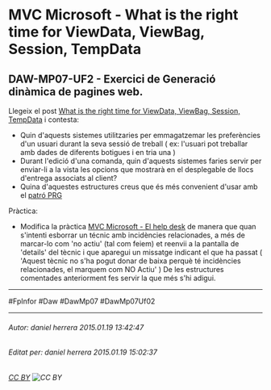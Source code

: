 # MVC Microsoft - What is the right time for ViewData, ViewBag, Session, TempData
## DAW-MP07-UF2 - Exercici de Generació dinàmica de pagines web.
Llegeix el post [What is the right time for ViewData, ViewBag, Session, TempData](http://stackoverflow.com/questions/12676924/what-is-the-right-time-for-viewdata-viewbag-session-tempdata) i contesta:

* Quin d'aquests sistemes utilitzaries per emmagatzemar les preferències d'un usuari durant la seva sessió de treball ( ex: l'usuari pot treballar amb dades de diferents botigues i en tria una )
* Durant l'edició d'una comanda, quin d'aquests sistemes faries servir per enviar-li a la vista les opcions que mostrarà en el desplegable de llocs d'entrega associats al client?
* Quina d'aquestes estructures creus que és més convenient d'usar amb el [patró PRG](http://en.wikipedia.org/wiki/Post/Redirect/Get)

Pràctica:

* Modifica la pràctica [MVC Microsoft - El help desk](/activitats/DAW-MP07/DAW-MP07-UF2/mvc-microsoft-fluent-api/readme.md) de manera que quan s'intenti esborrar un técnic amb incidències relacionades, a més de marcar-lo com 'no actiu' (tal com feiem) et reenvii a la pantalla de 'details' del tècnic i que aparegui un missatge indicant el que ha passat ( 'Aquest tècnic no s'ha pogut donar de baixa perquè té incidències relacionades, el marquem com NO Actiu' ) De les estructures comentades anteriorment fes servir la que més s'hi adigui.

---

#FpInfor #Daw #DawMp07 #DawMp07Uf02

---

###### Autor: daniel herrera 2015.01.19 13:42:47
###### Editat per: daniel herrera 2015.01.19 15:02:37
###### [CC BY](https://creativecommons.org/licenses/by/4.0/) ![CC BY](https://licensebuttons.net/l/by/3.0/80x15.png)
